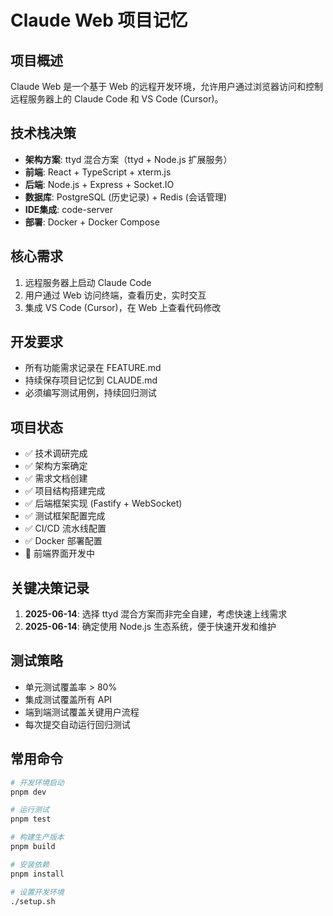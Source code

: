 # Claude Web 项目记忆

## 项目概述
Claude Web 是一个基于 Web 的远程开发环境，允许用户通过浏览器访问和控制远程服务器上的 Claude Code 和 VS Code (Cursor)。

## 技术栈决策
- **架构方案**: ttyd 混合方案（ttyd + Node.js 扩展服务）
- **前端**: React + TypeScript + xterm.js
- **后端**: Node.js + Express + Socket.IO
- **数据库**: PostgreSQL (历史记录) + Redis (会话管理)
- **IDE集成**: code-server
- **部署**: Docker + Docker Compose

## 核心需求
1. 远程服务器上启动 Claude Code
2. 用户通过 Web 访问终端，查看历史，实时交互
3. 集成 VS Code (Cursor)，在 Web 上查看代码修改

## 开发要求
- 所有功能需求记录在 FEATURE.md
- 持续保存项目记忆到 CLAUDE.md
- 必须编写测试用例，持续回归测试

## 项目状态
- ✅ 技术调研完成
- ✅ 架构方案确定
- ✅ 需求文档创建
- ✅ 项目结构搭建完成
- ✅ 后端框架实现 (Fastify + WebSocket)
- ✅ 测试框架配置完成
- ✅ CI/CD 流水线配置
- ✅ Docker 部署配置
- 🔄 前端界面开发中

## 关键决策记录
1. **2025-06-14**: 选择 ttyd 混合方案而非完全自建，考虑快速上线需求
2. **2025-06-14**: 确定使用 Node.js 生态系统，便于快速开发和维护

## 测试策略
- 单元测试覆盖率 > 80%
- 集成测试覆盖所有 API
- 端到端测试覆盖关键用户流程
- 每次提交自动运行回归测试

## 常用命令
```bash
# 开发环境启动
pnpm dev

# 运行测试
pnpm test

# 构建生产版本
pnpm build

# 安装依赖
pnpm install

# 设置开发环境
./setup.sh
```

